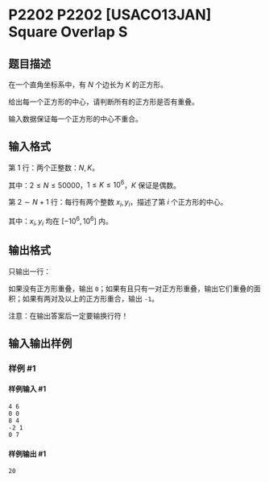 # P2202 P2202 [USACO13JAN] Square Overlap S

## 题目描述

在一个直角坐标系中，有 $N$ 个边长为 $K$ 的正方形。

给出每一个正方形的中心，请判断所有的正方形是否有重叠。

输入数据保证每一个正方形的中心不重合。

## 输入格式

第 $1$ 行：两个正整数：$N,K$。

其中：$2\le N\le 50000$，$1\le K\le 10^6$，$K$ 保证是偶数。

第 $2 \sim N+1$ 行：每行有两个整数 $x_i,y_i$，描述了第 $i$ 个正方形的中心。

其中：$x_i,y_i$ 均在 $[-10^6,10^6]$ 内。

## 输出格式

只输出一行：

如果没有正方形重叠，输出 `0`；如果有且只有一对正方形重叠，输出它们重叠的面积；如果有两对及以上的正方形重合，输出 `-1`。

注意：在输出答案后一定要输换行符！

## 输入输出样例

### 样例 #1

#### 样例输入 #1

```
4 6
0 0
8 4
-2 1
0 7
```

#### 样例输出 #1

```
20
```
